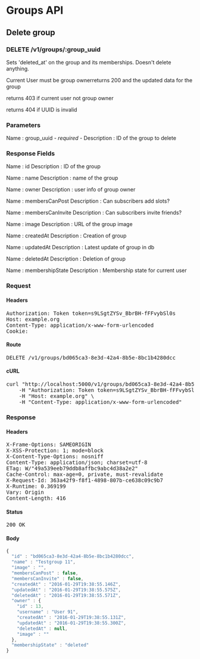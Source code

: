 # Groups API

## Delete group

### DELETE /v1/groups/:group_uuid

Sets &#39;deleted_at&#39; on the group and its memberships. Doesn&#39;t delete anything.

Current User must be group ownerreturns 200 and the updated data for the group

returns 403 if current user not group owner

returns 404 if UUID is invalid

### Parameters

Name : group_uuid *- required -*
Description : ID of the group to delete


### Response Fields

Name : id
Description : ID of the group

Name : name
Description : name of the group

Name : owner
Description : user info of group owner

Name : membersCanPost
Description : Can subscribers add slots?

Name : membersCanInvite
Description : Can subscribers invite friends?

Name : image
Description : URL of the group image

Name : createdAt
Description : Creation of group

Name : updatedAt
Description : Latest update of group in db

Name : deletedAt
Description : Deletion of group

Name : membershipState
Description : Membership state for current user

### Request

#### Headers

<pre>Authorization: Token token=s9LSgtZYSv_BbrBH-fFFvybSl0s
Host: example.org
Content-Type: application/x-www-form-urlencoded
Cookie: </pre>

#### Route

<pre>DELETE /v1/groups/bd065ca3-8e3d-42a4-8b5e-8bc1b4280dcc</pre>

#### cURL

<pre class="request">curl &quot;http://localhost:5000/v1/groups/bd065ca3-8e3d-42a4-8b5e-8bc1b4280dcc&quot; -d &#39;&#39; -X DELETE \
	-H &quot;Authorization: Token token=s9LSgtZYSv_BbrBH-fFFvybSl0s&quot; \
	-H &quot;Host: example.org&quot; \
	-H &quot;Content-Type: application/x-www-form-urlencoded&quot;</pre>

### Response

#### Headers

<pre>X-Frame-Options: SAMEORIGIN
X-XSS-Protection: 1; mode=block
X-Content-Type-Options: nosniff
Content-Type: application/json; charset=utf-8
ETag: W/&quot;49a539eeb79ddb8affbc9abc4d38a2e2&quot;
Cache-Control: max-age=0, private, must-revalidate
X-Request-Id: 363a42f9-f8f1-4898-807b-ce638c09c9b7
X-Runtime: 0.369199
Vary: Origin
Content-Length: 416</pre>

#### Status

<pre>200 OK</pre>

#### Body

```javascript
{
  "id" : "bd065ca3-8e3d-42a4-8b5e-8bc1b4280dcc",
  "name" : "Testgroup 11",
  "image" : "",
  "membersCanPost" : false,
  "membersCanInvite" : false,
  "createdAt" : "2016-01-29T19:38:55.146Z",
  "updatedAt" : "2016-01-29T19:38:55.575Z",
  "deletedAt" : "2016-01-29T19:38:55.571Z",
  "owner" : {
    "id" : 13,
    "username" : "User 91",
    "createdAt" : "2016-01-29T19:38:55.131Z",
    "updatedAt" : "2016-01-29T19:38:55.300Z",
    "deletedAt" : null,
    "image" : ""
  },
  "membershipState" : "deleted"
}
```
